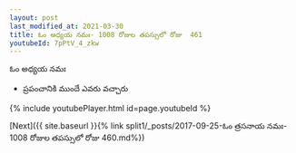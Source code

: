 ```yaml
---
layout: post
last_modified_at: 2021-03-30
title: ఓం అధ్యయ నమః- 1008 రోజుల తపస్సులో రోజు  461
youtubeId: 7pPtV_4_zkw
---
```

 
 
 ఓం అధ్యయ నమః  
 
 -  ప్రపంచానికి ముందే ఎవరు వచ్చారు 
 
  
 
  
 
 
 
 
 
 


{% include youtubePlayer.html id=page.youtubeId %}
 
[Next]({{ site.baseurl }}{% link  split1/_posts/2017-09-25-ఓం త్రసనాయ నమః- 1008 రోజుల తపస్సులో రోజు  460.md%})
 
